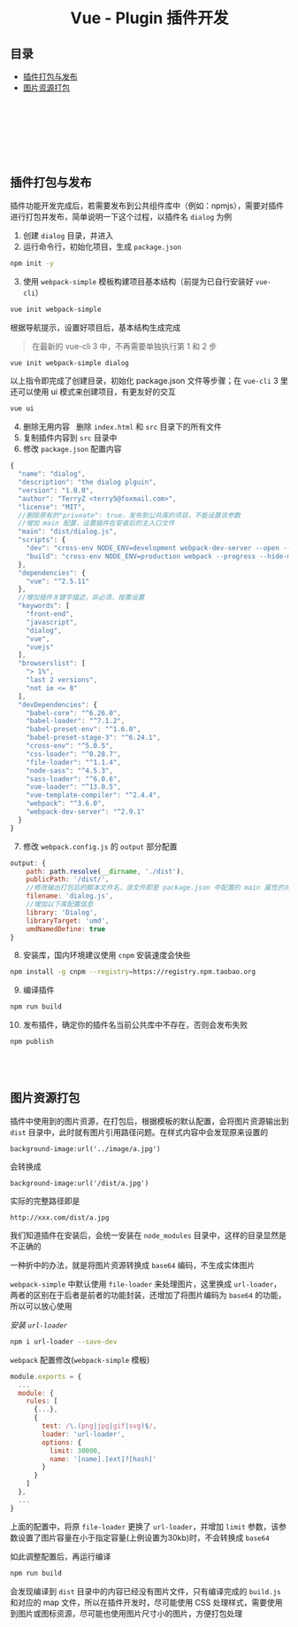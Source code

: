 # <div align="center">Vue - Plugin 插件开发</div>

## 目录

- [插件打包与发布](#插件打包与发布)
- [图片资源打包](#图片资源打包)

<br><br><br><br><br><br>

## 插件打包与发布

插件功能开发完成后，若需要发布到公共组件库中（例如：npmjs），需要对插件进行打包并发布，简单说明一下这个过程，以插件名 `dialog` 为例

1. 创建 `dialog` 目录，并进入
2. 运行命令行，初始化项目，生成 `package.json`
```bash
npm init -y
```
3. 使用 `webpack-simple` 模板构建项目基本结构（前提为已自行安装好 `vue-cli`）
```bash
vue init webpack-simple
```
根据导航提示，设置好项目后，基本结构生成完成

> 在最新的 vue-cli 3 中，不再需要单独执行第 1 和 2 步

```bash
vue init webpack-simple dialog
```
以上指令即完成了创建目录，初始化 package.json 文件等步骤；在 `vue-cli` 3 里还可以使用 ui 模式来创建项目，有更友好的交互

```bash
vue ui
```

4. 删除无用内容  
删除 `index.html` 和 `src` 目录下的所有文件  
5. 复制插件内容到 `src` 目录中  
6. 修改 `package.json` 配置内容  
```js
{
  "name": "dialog",
  "description": "the dialog plguin",
  "version": "1.0.0",
  "author": "TerryZ <terry5@foxmail.com>",
  "license": "MIT",
  //删除原有的"priveate": true，发布到公共库的项目，不能设置该参数
  //增加 main 配置，设置插件在安装后的主入口文件
  "main": "dist/dialog.js",
  "scripts": {
    "dev": "cross-env NODE_ENV=development webpack-dev-server --open --hot",
    "build": "cross-env NODE_ENV=production webpack --progress --hide-modules"
  },
  "dependencies": {
    "vue": "^2.5.11"
  },
  //增加插件关键字描述，非必须，按需设置
  "keywords": [
    "front-end",
    "javascript",
    "dialog",
    "vue",
    "vuejs"
  ],
  "browserslist": [
    "> 1%",
    "last 2 versions",
    "not ie <= 8"
  ],
  "devDependencies": {
    "babel-core": "^6.26.0",
    "babel-loader": "^7.1.2",
    "babel-preset-env": "^1.6.0",
    "babel-preset-stage-3": "^6.24.1",
    "cross-env": "^5.0.5",
    "css-loader": "^0.28.7",
    "file-loader": "^1.1.4",
    "node-sass": "^4.5.3",
    "sass-loader": "^6.0.6",
    "vue-loader": "^13.0.5",
    "vue-template-compiler": "^2.4.4",
    "webpack": "^3.6.0",
    "webpack-dev-server": "^2.9.1"
  }
}
```
7. 修改 `webpack.config.js` 的 `output` 部分配置
```js
output: {
    path: path.resolve(__dirname, './dist'),
    publicPath: '/dist/',
    //修改输出打包后的脚本文件名，该文件即是 package.json 中配置的 main 属性的对应文件
    filename: 'dialog.js',
    //增加以下库配置信息
    library: 'Dialog',
    libraryTarget: 'umd',
    umdNamedDefine: true
}
```
8. 安装库，国内环境建议使用 `cnpm` 安装速度会快些

```bash
npm install -g cnpm --registry=https://registry.npm.taobao.org
```

9. 编译插件
```bash
npm run build
```
10. 发布插件，确定你的插件名当前公共库中不存在，否则会发布失败
```bash
npm publish
```

<br><br>

## 图片资源打包

插件中使用到的图片资源，在打包后，根据模板的默认配置，会将图片资源输出到 `dist` 目录中，此时就有图片引用路径问题。在样式内容中会发现原来设置的

`background-image:url('../image/a.jpg')` 

会转换成

`background-image:url('/dist/a.jpg')`

实际的完整路径即是

`http://xxx.com/dist/a.jpg`

我们知道插件在安装后，会统一安装在 `node_modules` 目录中，这样的目录显然是不正确的

一种折中的办法，就是将图片资源转换成 `base64` 编码，不生成实体图片

`webpack-simple` 中默认使用 `file-loader` 来处理图片，这里换成 `url-loader`，两者的区别在于后者是前者的功能封装，还增加了将图片编码为 `base64` 的功能，所以可以放心使用

*安装 `url-loader`*
```bash
npm i url-loader --save-dev
```

`webpack` 配置修改(`webpack-simple` 模板)
```js
module.exports = {
  ...
  module: {
    rules: [
      {...},
      {
        test: /\.(png|jpg|gif|svg)$/,
        loader: 'url-loader',
        options: {
          limit: 30000,
          name: '[name].[ext]?[hash]'
        }
      }
    ]
  },
  ...
}
```
上面的配置中，将原 `file-loader` 更换了 `url-loader`，并增加 `limit` 参数，该参数设置了图片容量在小于指定容量(上例设置为30kb)时，不会转换成 `base64`

如此调整配置后，再运行编译

```bash
npm run build
```

会发现编译到 `dist` 目录中的内容已经没有图片文件，只有编译完成的 `build.js` 和对应的 map 文件，所以在插件开发时，尽可能使用 CSS 处理样式，需要使用到图片或图标资源，尽可能也使用图片尺寸小的图片，方便打包处理

